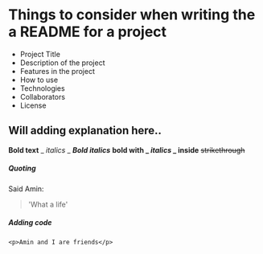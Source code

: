 # Things to consider when writing the a README for a project
 *  Project Title
 *  Description of the project
 *  Features in the project
 *  How to use
 *  Technologies 
 *  Collaborators
 *  License
 
## Will adding explanation here.. ##
**Bold text**
_ _italics_ _
***Bold italics***
**bold with _ _italics_ _ inside**
~~strikethrough~~ 

##### Quoting 
 Said Amin:
 > 'What a life'
##### Adding code
`<p>Amin and I are friends</p>`
